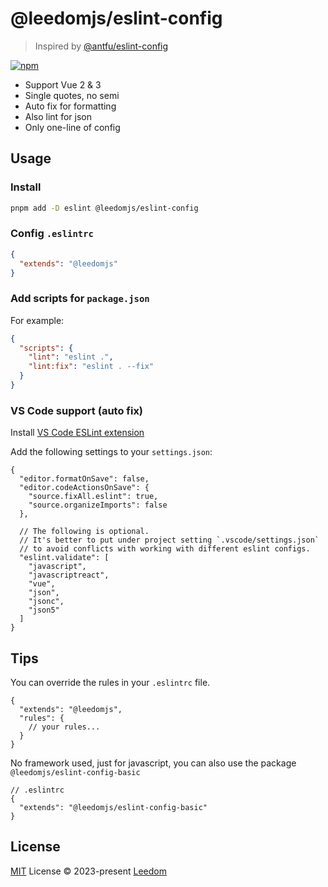 # @leedomjs/eslint-config

> Inspired by [@antfu/eslint-config](https://github.com/antfu/eslint-config)

[![npm](https://img.shields.io/npm/v/@leedomjs/eslint-config?color=333&label=)](https://www.npmjs.com/package/@leedomjs/eslint-config)

- Support Vue 2 & 3
- Single quotes, no semi
- Auto fix for formatting
- Also lint for json
- Only one-line of config

## Usage

### Install

```bash
pnpm add -D eslint @leedomjs/eslint-config
```

### Config `.eslintrc`

```json
{
  "extends": "@leedomjs"
}
````

### Add scripts for `package.json`

For example:

```json
{
  "scripts": {
    "lint": "eslint .",
    "lint:fix": "eslint . --fix"
  }
}
```

### VS Code support (auto fix)

Install [VS Code ESLint extension](https://marketplace.visualstudio.com/items?itemName=dbaeumer.vscode-eslint)

Add the following settings to your `settings.json`:

```jsonc
{
  "editor.formatOnSave": false,
  "editor.codeActionsOnSave": {
    "source.fixAll.eslint": true,
    "source.organizeImports": false
  },

  // The following is optional.
  // It's better to put under project setting `.vscode/settings.json`
  // to avoid conflicts with working with different eslint configs.
  "eslint.validate": [
    "javascript",
    "javascriptreact",
    "vue",
    "json",
    "jsonc",
    "json5"
  ]
}
```

## Tips

You can override the rules in your `.eslintrc` file.

  ```jsonc
  {
    "extends": "@leedomjs",
    "rules": {
      // your rules...
    }
  }
  ```

No framework used, just for javascript, you can also use the package `@leedomjs/eslint-config-basic`
  ```jsonc
  // .eslintrc
  {
    "extends": "@leedomjs/eslint-config-basic"
  }

  ```

## License
[MIT](https://github.com/leedomjs/eslint-config/blob/main/LICENSE) License © 2023-present [Leedom](https://github.com/leedom92)
